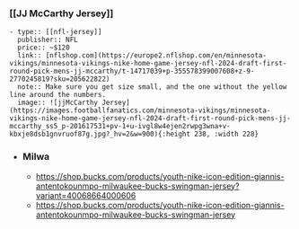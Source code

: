 ### [[JJ McCarthy Jersey]]
	- type:: [[nfl-jersey]] 
	  publisher:: NFL
	  price:: ~$120
	  link:: [nflshop.com](https://europe2.nflshop.com/en/minnesota-vikings/minnesota-vikings-nike-home-game-jersey-nfl-2024-draft-first-round-pick-mens-jj-mccarthy/t-14717039+p-355578399007608+z-9-2770245819?sku=205622822)
	  note:: Make sure you get size small, and the one without the yellow line around the numbers.
	  image:: ![jjMcCarthy Jersey](https://images.footballfanatics.com/minnesota-vikings/minnesota-vikings-nike-home-game-jersey-nfl-2024-draft-first-round-pick-mens-jj-mccarthy_ss5_p-201617531+pv-1+u-ivgl8w4ejen2rwpg3wna+v-kbxje8dsb1gnvruof87g.jpg?_hv=2&w=900){:height 238, :width 228}
- ### Milwa
	- https://shop.bucks.com/products/youth-nike-icon-edition-giannis-antentokounmpo-milwaukee-bucks-swingman-jersey?variant=40068664000606
	- https://shop.bucks.com/products/youth-nike-icon-edition-giannis-antentokounmpo-milwaukee-bucks-swingman-jersey